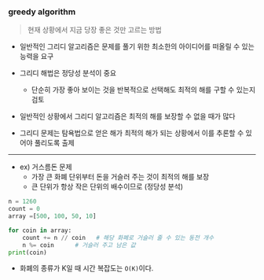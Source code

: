 ### greedy algorithm

> 현재 상황에서 지금 당장 좋은 것만 고르는 방법



- 일반적인 그리디 알고리즘은 문제를 풀기 위한 최소한의 아이디어를 떠올릴 수 있는 능력을 요구
- 그리디 해법은 정당성 분석이 중요
  - 단순히 가장 좋아 보이는 것을 반복적으로 선택해도 최적의 해를 구할 수 있는지 검토

- 일반적인 상황에서 그리디 알고리즘은 최적의 해를 보장할 수 없을 때가 많다
- 그리디 문제는 탐욕법으로 얻은 해가 최적의 해가 되는 상황에서 이를 추론할 수 있어야 풀리도록 출제 



---



- ex) 거스름돈 문제
  - 가장 큰 화폐 단위부터 돈을 거슬러 주는 것이 최적의 해를 보장
  - 큰 단위가 항상 작은 단위의 배수이므로 (정당성 분석)

```python
n = 1260 
count = 0
array =[500, 100, 50, 10]

for coin in array:
    count += n // coin   # 해당 화폐로 거슬러 줄 수 있는 동전 개수
    n %= coin      # 거슬러 주고 남은 값
print(coin)
```

- 화폐의 종류가 K일 때 시간 복잡도는 `O(K)`이다.





